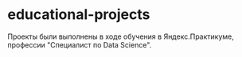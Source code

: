 # educational-projects
Проекты были выполнены в ходе обучения в Яндекс.Практикуме, профессии "Специалист по Data Science".
